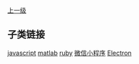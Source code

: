 [上一级](../)

## 子类链接
[javascript](/programmingLanguage/javascript) [matlab](/programmingLanguage/matlab) [ruby](/programmingLanguage/ruby) [微信小程序](/programmingLanguage/wechat) [Electron](/programmingLanguage/electron) 